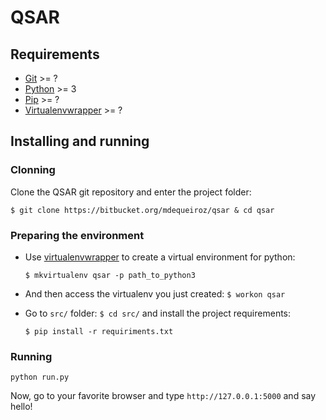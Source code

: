 # QSAR

## Requirements

* [Git](http://git-scm.com/) >= ?
* [Python](https://www.python.org/) >= 3
* [Pip](http://www.pip-installer.org/en/latest/) >= ?
* [Virtualenvwrapper](http://virtualenvwrapper.readthedocs.org/en/latest/) >= ?


## Installing and running

### Clonning

Clone the QSAR git repository and enter the project folder:
	
`$ git clone https://bitbucket.org/mdequeiroz/qsar & cd qsar`

### Preparing the environment

- Use [virtualenvwrapper](http://virtualenvwrapper.readthedocs.org/en/latest/) to create a virtual environment for python:

	`$ mkvirtualenv qsar -p path_to_python3`

- And then access the virtualenv you just created: `$ workon qsar`

- Go to `src/` folder: `$ cd src/` and install the project requirements:

	`$ pip install -r requiriments.txt`

### Running

`python run.py`

Now, go to your favorite browser and type `http://127.0.0.1:5000` and say hello!